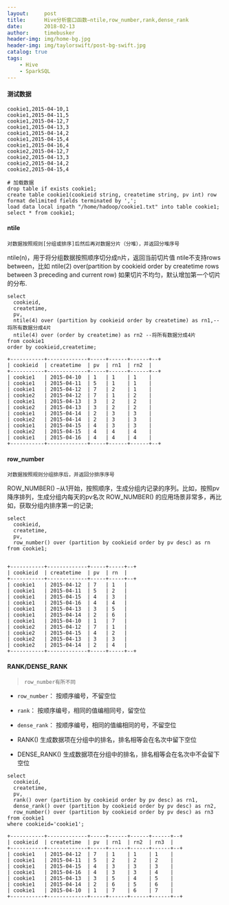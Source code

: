 ```yaml
---
layout:     post
title:      Hive分析窗口函数—ntile,row_number,rank,dense_rank
date:       2018-02-13
author:     timebusker
header-img: img/home-bg.jpg
header-img: img/taylorswift/post-bg-swift.jpg
catalog: true
tags:
    - Hive
    - SparkSQL
---  
```


#### 测试数据

```
cookie1,2015-04-10,1
cookie1,2015-04-11,5
cookie1,2015-04-12,7
cookie1,2015-04-13,3
cookie1,2015-04-14,2
cookie1,2015-04-15,4
cookie1,2015-04-16,4
cookie2,2015-04-12,7
cookie2,2015-04-13,3
cookie2,2015-04-14,2
cookie2,2015-04-15,4

# 加载数据
drop table if exists cookie1;
create table cookie1(cookieid string, createtime string, pv int) row format delimited fields terminated by ',';
load data local inpath "/home/hadoop/cookie1.txt" into table cookie1;
select * from cookie1;
```

#### ntile

`对数据按照规则[分组或排序]后然后再对数据分片（分堆），并返回分堆序号`

ntile(n)，用于将分组数据按照顺序切分成n片，返回当前切片值
ntile不支持rows between，比如 ntile(2) over(partition by cookieid order by createtime rows between 3 preceding and current row)
如果切片不均匀，默认增加第一个切片的分布.

```
select
  cookieid,
  createtime,
  pv,
  ntile(4) over (partition by cookieid order by createtime) as rn1,--将所有数据分成4片
  ntile(4) over (order by createtime) as rn2 --将所有数据分成4片
from cookie1 
order by cookieid,createtime;

+-----------+-------------+-----+------+------+--+
| cookieid  | createtime  | pv  | rn1  | rn2  |
+-----------+-------------+-----+------+------+--+
| cookie1   | 2015-04-10  | 1   | 1    | 1    |
| cookie1   | 2015-04-11  | 5   | 1    | 1    |
| cookie1   | 2015-04-12  | 7   | 2    | 1    |
| cookie2   | 2015-04-12  | 7   | 1    | 2    |
| cookie1   | 2015-04-13  | 3   | 2    | 2    |
| cookie2   | 2015-04-13  | 3   | 2    | 2    |
| cookie1   | 2015-04-14  | 2   | 3    | 3    |
| cookie2   | 2015-04-14  | 2   | 3    | 3    |
| cookie1   | 2015-04-15  | 4   | 3    | 3    |
| cookie2   | 2015-04-15  | 4   | 4    | 4    |
| cookie1   | 2015-04-16  | 4   | 4    | 4    |
+-----------+-------------+-----+------+------+--+
```

#### row_number

`对数据按照规则分组排序后，并返回分排序序号`

ROW_NUMBER() –从1开始，按照顺序，生成分组内记录的序列。比如，按照pv降序排列，生成分组内每天的pv名次
ROW_NUMBER() 的应用场景非常多，再比如，获取分组内排序第一的记录;

```
select
  cookieid,
  createtime,
  pv,
  row_number() over (partition by cookieid order by pv desc) as rn
from cookie1;


+-----------+-------------+-----+-----+--+
| cookieid  | createtime  | pv  | rn  |
+-----------+-------------+-----+-----+--+
| cookie1   | 2015-04-12  | 7   | 1   |
| cookie1   | 2015-04-11  | 5   | 2   |
| cookie1   | 2015-04-15  | 4   | 3   |
| cookie1   | 2015-04-16  | 4   | 4   |
| cookie1   | 2015-04-13  | 3   | 5   |
| cookie1   | 2015-04-14  | 2   | 6   |
| cookie1   | 2015-04-10  | 1   | 7   |
| cookie2   | 2015-04-12  | 7   | 1   |
| cookie2   | 2015-04-15  | 4   | 2   |
| cookie2   | 2015-04-13  | 3   | 3   |
| cookie2   | 2015-04-14  | 2   | 4   |
+-----------+-------------+-----+-----+--+
```

#### RANK/DENSE_RANK

> `row_number有所不同`

- `row_number`： 按顺序编号，不留空位
- `rank`： 按顺序编号，相同的值编相同号，留空位
- `dense_rank`： 按顺序编号，相同的值编相同的号，不留空位

- RANK() 生成数据项在分组中的排名，排名相等会在名次中留下空位
- DENSE_RANK() 生成数据项在分组中的排名，排名相等会在名次中不会留下空位

```
select
  cookieid,
  createtime,
  pv,
  rank() over (partition by cookieid order by pv desc) as rn1,
  dense_rank() over (partition by cookieid order by pv desc) as rn2,
  row_number() over (partition by cookieid order by pv desc) as rn3
from cookie1 
where cookieid='cookie1';

+-----------+-------------+-----+------+------+------+--+
| cookieid  | createtime  | pv  | rn1  | rn2  | rn3  |
+-----------+-------------+-----+------+------+------+--+
| cookie1   | 2015-04-12  | 7   | 1    | 1    | 1    |
| cookie1   | 2015-04-11  | 5   | 2    | 2    | 2    |
| cookie1   | 2015-04-15  | 4   | 3    | 3    | 3    |
| cookie1   | 2015-04-16  | 4   | 3    | 3    | 4    |
| cookie1   | 2015-04-13  | 3   | 5    | 4    | 5    |
| cookie1   | 2015-04-14  | 2   | 6    | 5    | 6    |
| cookie1   | 2015-04-10  | 1   | 7    | 6    | 7    |
+-----------+-------------+-----+------+------+------+--+
```